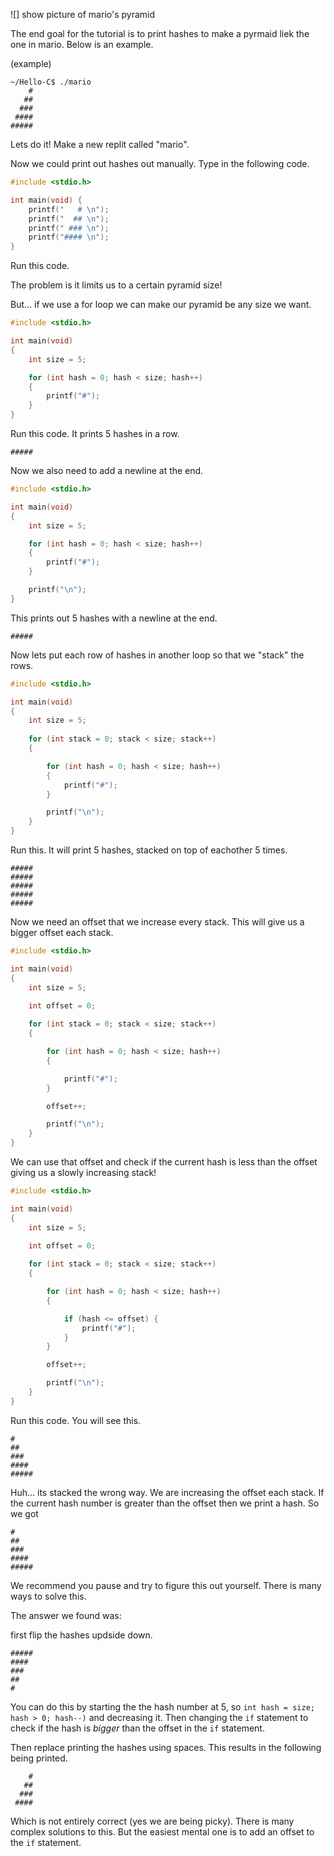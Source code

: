 ![] show picture of mario's pyramid

The end goal for the tutorial is to print hashes to make a pyrmaid liek the one in mario. Below is an example.

(example)
```
~/Hello-C$ ./mario
    #
   ##
  ###
 ####
#####
```

Lets do it! Make a new replit called "mario".

Now we could print out hashes out manually. Type in the following code.

```c
#include <stdio.h>

int main(void) {
	printf("   # \n");
	printf("  ## \n");
	printf(" ### \n");
	printf("#### \n");
}
```

Run this code.

The problem is it limits us to a certain pyramid size!

But... if we use a for loop we can make our pyramid be any size we want.

```c
#include <stdio.h>

int main(void) 
{
	int size = 5;

	for (int hash = 0; hash < size; hash++) 
	{
        printf("#");
	}
}
```

Run this code. It prints 5 hashes in a row.

```
#####
```

Now we also need to add a newline at the end.

```c
#include <stdio.h>

int main(void) 
{
	int size = 5;

    for (int hash = 0; hash < size; hash++) 
    {
        printf("#");
    }

    printf("\n");
}
```

This prints out 5 hashes with a newline at the end.

```
#####
```

Now lets put each row of hashes in another loop so that we "stack" the rows.

```c
#include <stdio.h>

int main(void) 
{
	int size = 5;
	
	for (int stack = 0; stack < size; stack++) 
    {

		for (int hash = 0; hash < size; hash++) 
        {
            printf("#");
        }

		printf("\n");
	}
}
```

Run this. It will print 5 hashes, stacked on top of eachother 5 times.

```
#####
#####
#####
#####
#####
```

Now we need an offset that we increase every stack. This will give us a bigger offset each stack. 

```c
#include <stdio.h>

int main(void) 
{
	int size = 5;

	int offset = 0;
	
	for (int stack = 0; stack < size; stack++) 
    {

		for (int hash = 0; hash < size; hash++) 
        {

			printf("#");
		}

		offset++;

		printf("\n");
	}
}
```

We can use that offset and check if the current hash is less than the offset giving us a slowly increasing stack!

```c
#include <stdio.h>

int main(void) 
{
	int size = 5;

	int offset = 0;
	
	for (int stack = 0; stack < size; stack++) 
    {

		for (int hash = 0; hash < size; hash++) 
        {

			if (hash <= offset) {
				printf("#");
			}
		}

		offset++;

		printf("\n");
	}
}
```

Run this code. You will see this.

```
#
##
###
####
#####
```

Huh... its stacked the wrong way. We are increasing the offset each stack. If the current hash number is greater than the offset then we print a hash. So we got

```
#
##
###
####
#####
```

We recommend you pause and try to figure this out yourself. There is many ways to solve this.

The answer we found was:

first flip the hashes updside down.

```
#####
#### 
###  
##   
#  
```

You can do this by starting the the hash number at 5, so `int hash = size; hash > 0; hash--)` and decreasing it. Then changing the `if` statement to check if the hash is *bigger* than the offset in the `if` statement.

Then replace printing the hashes using spaces. This results in the following being printed.

```   
    #
   ##
  ###
 ####
```

Which is not entirely correct (yes we are being picky). There is many complex solutions to this. But the easiest mental one is to add an offset to the `if` statement.

